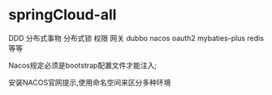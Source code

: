 # springCloud-all
DDD 分布式事物 分布式锁 权限 网关 dubbo nacos oauth2 mybaties-plus redis等等



Nacos规定必须是bootstrap配置文件才能注入;

安装NACOS官网提示,使用命名空间来区分多种环境




